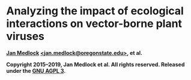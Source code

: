 # Analyzing the impact of ecological interactions on vector-borne plant viruses

**[Jan Medlock](http://people.oregonstate.edu/~medlockj/)
[\<jan.medlock@oregonstate.edu\>](mailto:jan.medlock@oregonstate.edu),
et al.**

**Copyright 2015–2019, Jan Medlock et al.  All rights reserved.
Released under the [GNU AGPL 3](LICENSE).**

<!-- This repository contains Python code and data used to simulate and -->
<!-- analyze HIV transmission in 127 countries around the world. -->
<!-- > Medlock J, Pandey A, Parpia AS, Tang A, Skrip LA, Galvani -->
<!-- > AP. Effectiveness of UNAIDS targets and HIV vaccination across 127 -->
<!-- > countries. *Proc Natl Acad Sci USA*. 2017. -->
<!-- > [doi:10.1073/pnas.1620788114](https://doi.org/10.1073/pnas.1620788114). -->

<!-- The scripts and model code are entirely written in Python3, using many -->
<!-- third-party libraries.  Most notably: -->
<!-- [Python3](http://www.python.org/), -->
<!-- [NumPy & SciPy](http://www.scipy.org/), -->
<!-- [matplotlib](http://matplotlib.org/), -->
<!-- [pandas](http://pandas.pydata.org/), -->
<!-- [cartopy](http://scitools.org.uk/cartopy/), -->
<!-- [Seaborn](https://seaborn.pydata.org/), -->
<!-- & [Sphinx](http://www.sphinx-doc.org/). -->
<!-- See [module_versions.txt](module_versions.txt) for a full list: note -->
<!-- that many of the modules listed there are dependencies of the modules -->
<!-- listed above. -->
